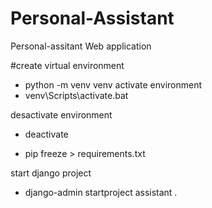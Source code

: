 # Personal-Assistant
Personal-assitant Web application 

#create virtual environment

- python -m venv venv
activate environment
- venv\Scripts\activate.bat

desactivate environment
- deactivate 

- pip freeze > requirements.txt

start django project
- django-admin startproject assistant .
